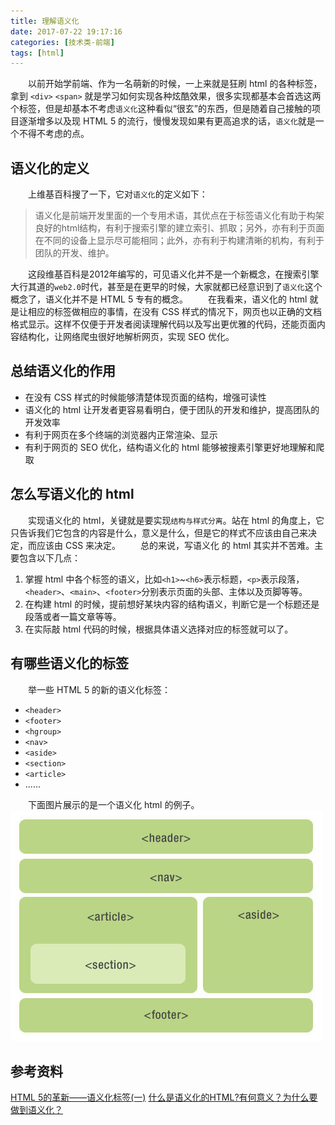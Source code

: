 ```yaml
---
title: 理解语义化
date: 2017-07-22 19:17:16
categories: [技术类-前端]
tags: [html]
---
```

&emsp;&emsp;以前开始学前端、作为一名萌新的时候，一上来就是狂刷 html 的各种标签，拿到 `<div>` `<span>` 就是学习如何实现各种炫酷效果，很多实现都基本会首选这两个标签，但是却基本不考虑`语义化`这种看似“很玄”的东西，但是随着自己接触的项目逐渐增多以及现 HTML 5 的流行，慢慢发现如果有更高追求的话，`语义化`就是一个不得不考虑的点。

## 语义化的定义
&emsp;&emsp;上维基百科搜了一下，它对`语义化`的定义如下：
> 语义化是前端开发里面的一个专用术语，其优点在于标签语义化有助于构架良好的html结构，有利于搜索引擎的建立索引、抓取；另外，亦有利于页面在不同的设备上显示尽可能相同；此外，亦有利于构建清晰的机构，有利于团队的开发、维护。

&emsp;&emsp;这段维基百科是2012年编写的，可见语义化并不是一个新概念，在搜索引擎大行其道的`web2.0`时代，甚至是在更早的时候，大家就都已经意识到了`语义化`这个概念了，语义化并不是 HTML 5 专有的概念。
&emsp;&emsp;在我看来，语义化的 html 就是让相应的标签做相应的事情，在没有 CSS 样式的情况下，网页也以正确的文档格式显示。这样不仅便于开发者阅读理解代码以及写出更优雅的代码，还能页面内容结构化，让网络爬虫很好地解析网页，实现 SEO 优化。

## 总结语义化的作用
+ 在没有 CSS 样式的时候能够清楚体现页面的结构，增强可读性
+ 语义化的 html 让开发者更容易看明白，便于团队的开发和维护，提高团队的开发效率
+ 有利于网页在多个终端的浏览器内正常渲染、显示
+ 有利于网页的 SEO 优化，结构语义化的 html 能够被搜素引擎更好地理解和爬取

## 怎么写语义化的 html
&emsp;&emsp;实现语义化的 html，关键就是要实现`结构与样式分离`。站在 html 的角度上，它只告诉我们它包含的内容是什么，意义是什么，但是它的样式不应该由自己来决定，而应该由 CSS 来决定。
&emsp;&emsp;总的来说，写语义化 的 html 其实并不苦难。主要包含以下几点：
1. 掌握 html 中各个标签的语义，比如`<h1>`~`<h6>`表示标题，`<p>`表示段落，`<header>`、`<main>`、`<footer>`分别表示页面的头部、主体以及页脚等等。
2. 在构建 html 的时候，提前想好某块内容的结构语义，判断它是一个标题还是段落或者一篇文章等等。
3. 在实际敲 html 代码的时候，根据具体语义选择对应的标签就可以了。

## 有哪些语义化的标签
&emsp;&emsp;举一些 HTML 5 的新的语义化标签：
+ `<header>`
+ `<footer>`
+ `<hgroup>`
+ `<nav>`
+ `<aside>`
+ `<section>`
+ `<article>`
+ ......

&emsp;&emsp;下面图片展示的是一个语义化 html 的例子。
![语义化的 html](semantic/1.png)

## 参考资料
[HTML 5的革新——语义化标签(一)](http://www.html5jscss.com/html5-semantics-section.html)
[什么是语义化的HTML?有何意义？为什么要做到语义化？](http://www.cnblogs.com/wuqiutong/p/5986220.html)
